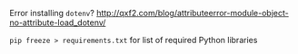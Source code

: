 Error installing `dotenv`? http://qxf2.com/blog/attributeerror-module-object-no-attribute-load_dotenv/

`pip freeze > requirements.txt` for list of required Python libraries

